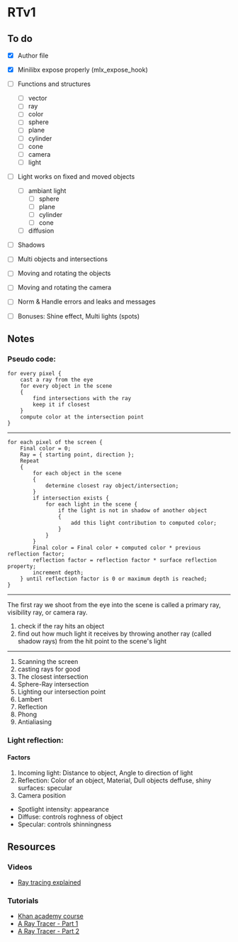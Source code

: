 # RTv1

## To do

- [X] Author file
- [X] Minilibx expose properly (mlx_expose_hook)
- [ ] Functions and structures 
    - [ ] vector
    - [ ] ray
    - [ ] color
    - [ ] sphere
    - [ ] plane
    - [ ] cylinder
    - [ ] cone
    - [ ] camera
    - [ ] light
- [ ] Light works on fixed and moved objects
    - [ ] ambiant light 
        - [ ] sphere
        - [ ] plane
        - [ ] cylinder
        - [ ] cone
    - [ ] diffusion 
- [ ] Shadows
- [ ] Multi objects and intersections
- [ ] Moving and rotating the objects
- [ ] Moving and rotating the camera
- [ ] Norm & Handle errors and leaks and messages
- [ ] Bonuses: Shine effect, Multi lights (spots)


## Notes

### Pseudo code:

```
for every pixel {
    cast a ray from the eye
    for every object in the scene
    {
        find intersections with the ray
        keep it if closest
    }
    compute color at the intersection point
}
```
______

```
for each pixel of the screen {
    Final color = 0;
    Ray = { starting point, direction };
    Repeat
    {
        for each object in the scene
        {
            determine closest ray object/intersection;
        }
        if intersection exists {
            for each light in the scene {
                if the light is not in shadow of another object
                {
                    add this light contribution to computed color;
                }
            }
        }
        Final color = Final color + computed color * previous reflection factor;
        reflection factor = reflection factor * surface reflection property;
        increment depth;
    } until reflection factor is 0 or maximum depth is reached;
}

```
______

The first ray we shoot from the eye into the scene is called a primary ray,
visibility ray, or camera ray.

1. check if the ray hits an object 
2. find out how much light it receives by throwing
another ray (called shadow rays) from the hit point to the scene's light

______

1. Scanning the screen
1. casting rays for good
1. The closest intersection
1. Sphere-Ray intersection
1. Lighting our intersection point
1. Lambert
1. Reflection
1. Phong
1. Antialiasing

### Light reflection:

#### Factors

1. Incoming light: Distance to object, Angle to direction of light
2. Reflection: Color of an object, Material, Dull objects deffuse, shiny surfaces: specular
3. Camera position

- Spotlight intensity: appearance
- Diffuse: controls roghness of object
- Specular: controls shinningness


## Resources

### Videos
- [Ray tracing explained](https://www.youtube.com/watch?v=bN8AV_x4BXI)

### Tutorials

- [Khan academy course](https://www.khanacademy.org/partner-content/pixar/rendering/rendering1/v/rendering-1)
- [A Ray Tracer - Part 1](https://www.purplealienplanet.com/node/20)
- [A Ray Tracer - Part 2](https://www.purplealienplanet.com/node/23)

